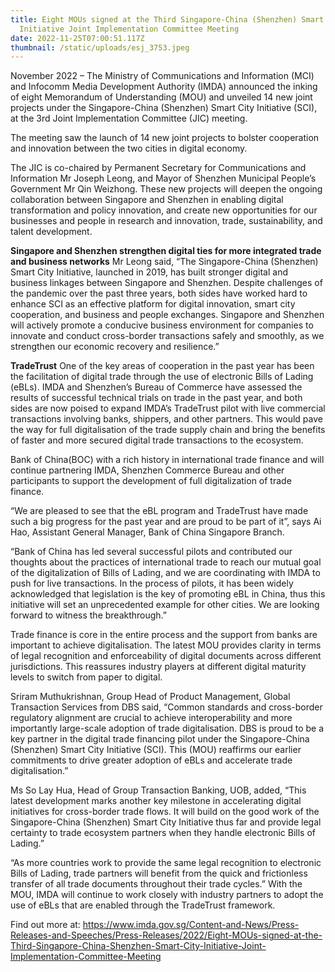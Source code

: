 ```yaml
---
title: Eight MOUs signed at the Third Singapore-China (Shenzhen) Smart City
  Initiative Joint Implementation Committee Meeting
date: 2022-11-25T07:00:51.117Z
thumbnail: /static/uploads/esj_3753.jpeg
---
```

November 2022 – The Ministry of Communications and Information (MCI) and Infocomm Media Development Authority (IMDA) announced the inking of eight Memorandum of Understanding (MOU) and unveiled 14 new joint projects under the Singapore-China (Shenzhen) Smart City Initiative (SCI), at the 3rd Joint Implementation Committee (JIC) meeting.  

The meeting saw the launch of 14 new joint projects to bolster cooperation and innovation between the two cities in digital economy.  

The JIC is co-chaired by Permanent Secretary for Communications and Information Mr Joseph Leong, and Mayor of Shenzhen Municipal People’s Government Mr Qin Weizhong. These new projects will deepen the ongoing collaboration between Singapore and Shenzhen in enabling digital transformation and policy innovation, and create new opportunities for our businesses and people in research and innovation, trade, sustainability, and talent development.

**Singapore and Shenzhen strengthen digital ties for more integrated trade and business networks**
Mr Leong said, “The Singapore-China (Shenzhen) Smart City Initiative, launched in 2019, has built stronger digital and business linkages between Singapore and Shenzhen. Despite challenges of the pandemic over the past three years, both sides have worked hard to enhance SCI as an effective platform for digital innovation, smart city cooperation, and business and people exchanges. Singapore and Shenzhen will actively promote a conducive business environment for companies to innovate and conduct cross-border transactions safely and smoothly, as we strengthen our economic recovery and resilience.”


**TradeTrust**
One of the key areas of cooperation in the past year has been the facilitation of digital trade through the use of electronic Bills of Lading (eBLs). IMDA and Shenzhen’s Bureau of Commerce have assessed the results of successful technical trials on trade in the past year, and both sides are now poised to expand IMDA’s TradeTrust pilot with live commercial transactions involving banks, shippers, and other partners. This would pave the way for full digitalisation of the trade supply chain and bring the benefits of faster and more secured digital trade transactions to the ecosystem.

Bank of China(BOC) with a rich history in international trade finance and will continue partnering IMDA, Shenzhen Commerce Bureau and other participants to support the development of full digitalization of trade finance. 

“We are pleased to see that the eBL program and TradeTrust have made such a big progress for the past year and are proud to be part of it”, says Ai Hao, Assistant General Manager, Bank of China Singapore Branch. 

“Bank of China has led several successful pilots and contributed our thoughts about the practices of international trade to reach our mutual goal of the digitalization of Bills of Lading, and we are coordinating with IMDA to push for live transactions. In the process of pilots, it has been widely acknowledged that legislation is the key of promoting eBL in China, thus this initiative will set an unprecedented example for other cities. We are looking forward to witness the breakthrough.” 

Trade finance is core in the entire process and the support from banks are important to achieve digitalisation.  The latest MOU provides clarity in terms of legal recognition and enforceability of digital documents across different jurisdictions. This reassures industry players at different digital maturity levels to switch from paper to digital.

Sriram Muthukrishnan, Group Head of Product Management, Global Transaction Services from DBS said, “Common standards and cross-border regulatory alignment are crucial to achieve interoperability and more importantly large-scale adoption of trade digitalisation. DBS is proud to be a key partner in the digital trade financing pilot under the Singapore-China (Shenzhen) Smart City Initiative (SCI). This (MOU) reaffirms our earlier commitments to drive greater adoption of eBLs and accelerate trade digitalisation.” 

Ms So Lay Hua, Head of Group Transaction Banking, UOB, added, “This latest development marks another key milestone in accelerating digital initiatives for cross-border trade flows. It will build on the good work of the Singapore-China (Shenzhen) Smart City Initiative thus far and provide legal certainty to trade ecosystem partners when they handle electronic Bills of Lading.” 

“As more countries work to provide the same legal recognition to electronic Bills of Lading, trade partners will benefit from the quick and frictionless transfer of all trade documents throughout their trade cycles.” 
With the MOU, IMDA will continue to work closely with industry partners to adopt the use of eBLs that are enabled through the TradeTrust framework.

F﻿ind out more at: <https://www.imda.gov.sg/Content-and-News/Press-Releases-and-Speeches/Press-Releases/2022/Eight-MOUs-signed-at-the-Third-Singapore-China-Shenzhen-Smart-City-Initiative-Joint-Implementation-Committee-Meeting>